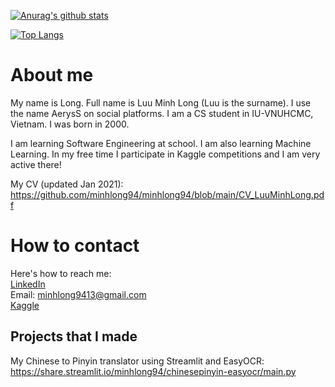 [![Anurag's github stats](https://github-readme-stats.vercel.app/api?username=minhlong94&count_private=true&theme=radical&exclude_repo=machine-learning)](https://github.com/anuraghazra/github-readme-stats)

[![Top Langs](https://github-readme-stats.vercel.app/api/top-langs/?username=minhlong94&layout=compact&theme=radical)](https://github.com/anuraghazra/github-readme-stats)
# About me
My name is Long. Full name is Luu Minh Long (Luu is the surname). I use the name AerysS on social platforms. I am a CS student in IU-VNUHCMC, Vietnam. I was born in 2000.

I am learning Software Engineering at school. I am also learning Machine Learning. In my free time I participate in Kaggle competitions and I am very active there!

My CV (updated Jan 2021): https://github.com/minhlong94/minhlong94/blob/main/CV_LuuMinhLong.pdf

# How to contact
Here's how to reach me:  
[LinkedIn](https://www.linkedin.com/in/minh-long-luu/)  
Email: <minhlong9413@gmail.com>  
[Kaggle](https://www.kaggle.com/aeryss)  


## Projects that I made
My Chinese to Pinyin translator using Streamlit and EasyOCR: https://share.streamlit.io/minhlong94/chinesepinyin-easyocr/main.py

